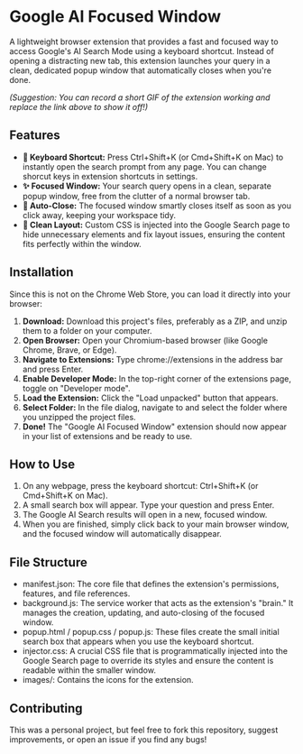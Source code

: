 # **Google AI Focused Window**

A lightweight browser extension that provides a fast and focused way to access Google's AI Search Mode using a keyboard shortcut. Instead of opening a distracting new tab, this extension launches your query in a clean, dedicated popup window that automatically closes when you're done.

*(Suggestion: You can record a short GIF of the extension working and replace the link above to show it off\!)*

## **Features**

* **🚀 Keyboard Shortcut:** Press Ctrl+Shift+K (or Cmd+Shift+K on Mac) to instantly open the search prompt from any page. You can change shorcut keys in extension shortcuts in settings.
* **✨ Focused Window:** Your search query opens in a clean, separate popup window, free from the clutter of a normal browser tab.  
* **🧠 Auto-Close:** The focused window smartly closes itself as soon as you click away, keeping your workspace tidy.  
* **🎨 Clean Layout:** Custom CSS is injected into the Google Search page to hide unnecessary elements and fix layout issues, ensuring the content fits perfectly within the window.

## **Installation**

Since this is not on the Chrome Web Store, you can load it directly into your browser:

1. **Download:** Download this project's files, preferably as a ZIP, and unzip them to a folder on your computer.  
2. **Open Browser:** Open your Chromium-based browser (like Google Chrome, Brave, or Edge).  
3. **Navigate to Extensions:** Type chrome://extensions in the address bar and press Enter.  
4. **Enable Developer Mode:** In the top-right corner of the extensions page, toggle on "Developer mode".  
5. **Load the Extension:** Click the "Load unpacked" button that appears.  
6. **Select Folder:** In the file dialog, navigate to and select the folder where you unzipped the project files.  
7. **Done\!** The "Google AI Focused Window" extension should now appear in your list of extensions and be ready to use.

## **How to Use**

1. On any webpage, press the keyboard shortcut: Ctrl+Shift+K (or Cmd+Shift+K on Mac).  
2. A small search box will appear. Type your question and press Enter.  
3. The Google AI Search results will open in a new, focused window.  
4. When you are finished, simply click back to your main browser window, and the focused window will automatically disappear.

## **File Structure**

* manifest.json: The core file that defines the extension's permissions, features, and file references.  
* background.js: The service worker that acts as the extension's "brain." It manages the creation, updating, and auto-closing of the focused window.  
* popup.html / popup.css / popup.js: These files create the small initial search box that appears when you use the keyboard shortcut.  
* injector.css: A crucial CSS file that is programmatically injected into the Google Search page to override its styles and ensure the content is readable within the smaller window.  
* images/: Contains the icons for the extension.

## **Contributing**

This was a personal project, but feel free to fork this repository, suggest improvements, or open an issue if you find any bugs\!
